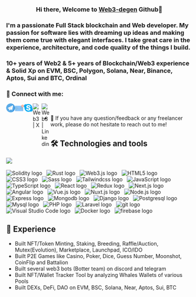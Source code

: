 <h3 align="center">
Hi there, Welcome to <a href="https://web3degen.org" target="_blank" rel="noreferrer">Web3-degen</a> Github👋
</h3>

### I'm a passionate Full Stack blockchain and Web developer. My passion for software lies with dreaming up ideas and making them come true with elegant interfaces. I take great care in the experience, architecture, and code quality of the things I build.
### 10+ years of Web2 & 5+ years of Blockchain/Web3 experience & Solid Xp on EVM, BSC, Polygon, Solana, Near, Binance, Aptos, Sui and BTC, Ordinal

### 🤝 Connect with me:


<a href="https://t.me/jjames0116/"><img align="left" src="https://raw.githubusercontent.com/black-wyvern-dev/black-wyvern-dev/main/images/telegram.svg" alt="Web3 | Telegram" width="24px"/></a>
<a href="mailto:shinydv412@gmail.com"><img align="left" src="https://raw.githubusercontent.com/black-wyvern-dev/black-wyvern-dev/main/images/email.svg" alt="Web3 | Email" width="24px"/></a>
<a href="https://join.skype.com/invite/u9hTlPqn3UeT"><img align="left" src="https://raw.githubusercontent.com/black-wyvern-dev/black-wyvern-dev/main/images/skype.svg" alt="Web3 | Skype" width="24px"/></a>
<a href="https://twitter.com/web3degendev"><img align="left" src="https://github.com/web3-degen/web3-degen/assets/41557645/02e50ea3-32bb-4a94-82e8-d3d249bca77f" alt="Web3 | X" width="24px"/></a>
<a href="https://www.linkedin.com/in/james-jam-ab0521235"><img align="left" src="https://github.com/web3-degen/web3-degen/assets/41557645/9cbc1c13-36c2-4ee1-ad33-e535e3d095f8" alt="Web3 | Linkedin" width="24px"/></a>
</br>


 - 💬 If you have any question/feedback or any freelancer work, please do not hesitate to reach out to me!

## 🛠  Technologies and tools
![](https://komarev.com/ghpvc/?username=best-lucky1030&color=yellow)

<span><img src="https://img.shields.io/badge/Solidity-282C34?logo=Solidity&logoColor=ddd" alt="Solidity logo" title="Solidity" height="20" />
&nbsp;
<img src="https://img.shields.io/badge/Rust-282C34?logo=Rust&logoColor=E34F26" alt="Rust logo" title="Rust" height="20" /></span>
&nbsp;
<img src="https://img.shields.io/badge/Web3.js-282C34?logo=Web3.js&logoColor=ddd" alt="Web3.js logo" title="Web3.js" height="20" /></span>
&nbsp;
<img src="https://img.shields.io/badge/HTML5-282C34?logo=html5&logoColor=E34F26" alt="HTML5 logo" title="HTML5" height="20" />
&nbsp;
<img src="https://img.shields.io/badge/CSS3-282C34?logo=css3&logoColor=1572B6" alt="CSS3 logo" title="CSS3" height="20" />
&nbsp;
<img src="https://img.shields.io/badge/Sass-282C34?logo=Sass&logoColor=F5517F" alt="Sass logo" title="Sass" height="20" />
&nbsp;
<img src="https://img.shields.io/badge/Tailwindcss-282C34?logo=Tailwindcss&logoColor=F5517F" alt="Tailwindcss logo" title="TailwindCSS" height="20" />
&nbsp;
<img src="https://img.shields.io/badge/JavaScript-282C34?logo=javascript&logoColor=F7DF1E" alt="JavaScript logo" title="JavaScript" height="20" /></span>
&nbsp;
<img src="https://img.shields.io/badge/TypeScript-282C34?logo=typescript&logoColor=3178C6" alt="TypeScript logo" title="TypeScript" height="20" />
&nbsp;
<img src="https://img.shields.io/badge/React-282C34?logo=React&logoColor=61DBFB" alt="React logo" title="React" height="20" />
&nbsp;
<img src="https://img.shields.io/badge/Redux-282C34?logo=redux&logoColor=61DBFB" alt="Redux logo" title="Redux" height="20" />
&nbsp;
<img src="https://img.shields.io/badge/Next.js-282C34?logo=Next.js&logoColor=41B883" alt="Next.js logo" title="Next.js" height="20" />
&nbsp;
<img src="https://img.shields.io/badge/Angular-282C34?logo=Angular&logoColor=111111" alt="Angular logo" title="Angular" height="20" />
&nbsp;
<img src="https://img.shields.io/badge/Vue.js-282C34?logo=Vue.js&logoColor=41B883" alt="Vue.js logo" title="Vue.js" height="20" />
&nbsp;
<img src="https://img.shields.io/badge/Nuxt.js-282C34?logo=Nuxt.js&logoColor=41B883" alt="Nuxt.js logo" title="Nuxt.js" height="20" />
&nbsp;
<img src="https://img.shields.io/badge/Node.js-282C34?logo=Node.js&logoColor=41B883" alt="Node.js logo" title="Node.js" height="20" />
&nbsp;
<img src="https://img.shields.io/badge/Express-282C34?logo=Express&logoColor=41B883" alt="Express logo" title="Express" height="20" />
&nbsp;
<img src="https://img.shields.io/badge/Mongodb-282C34?logo=Mongodb&logoColor=41B883" alt="Mongodb logo" title="Mongodb" height="20" />
&nbsp;
<img src="https://img.shields.io/badge/Django-282C34?logo=Django&logoColor=41B883" alt="Django logo" title="Django" height="20" />
&nbsp;
<img src="https://img.shields.io/badge/Postgresql-282C34?logo=Postgresql&logoColor=41B883" alt="Postgresql logo" title="Postgresql" height="20" />
&nbsp;
<img src="https://img.shields.io/badge/Mysql-282C34?logo=Mysql&logoColor=F7DF1E" alt="Mysql logo" title="Mysql" height="20" />
&nbsp;
<img src="https://img.shields.io/badge/PHP-282C34?logo=PHP&logoColor=41B883" alt="PHP logo" title="PHP" height="20" />
&nbsp;
<img src="https://img.shields.io/badge/Laravel-282C34?logo=Laravel&logoColor=F05032" alt="Laravel logo" title="git" height="20" />
&nbsp;
<img src="https://img.shields.io/badge/git-282C34?logo=git&logoColor=F05032" alt="git logo" title="git" height="20" />
&nbsp;
<img src="https://img.shields.io/badge/VS%20Code-282C34?logo=visual-studio-code&logoColor=007ACC" alt="Visual Studio Code logo" title="Visual Studio Code" height="20" />
&nbsp;
<img src="https://img.shields.io/badge/docker-282C34?logo=Docker&logoColor=007ACC" alt="Docker logo" title="Docker" height="20" />
&nbsp;
<img src="https://img.shields.io/badge/firebase-282C34?logo=firebase&logoColor=FFCB2B" alt="firebase logo" title="firebase" height="20" />
&nbsp;
  
<h4 align="center">
 
## 🌱 Experience
 - Built NFT/Token Minting, Staking, Breeding, Raffle/Auction, Mutex(Evolution), Marketplace, Launchpad, ICO/IDO
 - Built P2E Games like Casino, Poker, Dice, Guess Number, Moonshot, CoinFlip and Battalion
 - Built several web3 bots (Botter team) on discord and telegram
 - Built NFT/Wallet Tracker Tool by analyzing Whales Wallets of various Pools
 - Built DEXs, DeFi, DAO on EVM, BSC, Solana, Near, Aptos, Sui, BTC
<p>    
 
<!--END_SECTION:waka-->
